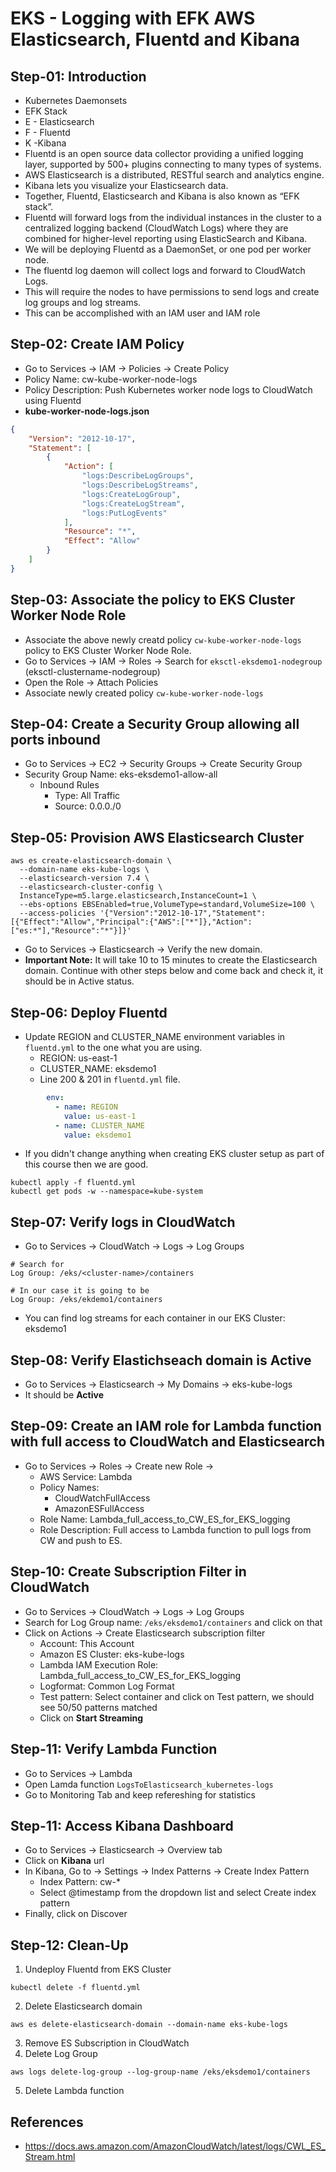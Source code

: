 # EKS - Logging with EFK AWS Elasticsearch, Fluentd and Kibana

## Step-01: Introduction
- Kubernetes Daemonsets
-  EFK Stack
  - E - Elasticsearch
  - F - Fluentd
  - K -Kibana
- Fluentd is an open source data collector providing a unified logging layer, supported by 500+ plugins connecting to many types of systems.
- AWS Elasticsearch is a distributed, RESTful search and analytics engine.
- Kibana lets you visualize your Elasticsearch data.
- Together, Fluentd, Elasticsearch and Kibana is also known as “EFK stack”. 
- Fluentd will forward logs from the individual instances in the cluster to a centralized logging backend (CloudWatch Logs) where they are combined for higher-level reporting using ElasticSearch and Kibana.
- We will be deploying Fluentd as a DaemonSet, or one pod per worker node. 
- The fluentd log daemon will collect logs and forward to CloudWatch Logs. 
- This will require the nodes to have permissions to send logs and create log groups and log streams. 
- This can be accomplished with an IAM user and IAM role

## Step-02: Create IAM Policy
- Go to Services -> IAM -> Policies -> Create Policy
- Policy Name: cw-kube-worker-node-logs
- Policy Description: Push Kubernetes worker node logs to CloudWatch using Fluentd
- **kube-worker-node-logs.json**
```json
{
    "Version": "2012-10-17",
    "Statement": [
        {
            "Action": [
                "logs:DescribeLogGroups",
                "logs:DescribeLogStreams",
                "logs:CreateLogGroup",
                "logs:CreateLogStream",
                "logs:PutLogEvents"
            ],
            "Resource": "*",
            "Effect": "Allow"
        }
    ]
}
```

## Step-03: Associate the policy to EKS Cluster Worker Node Role
- Associate the above newly creatd policy `cw-kube-worker-node-logs` policy to EKS Cluster Worker Node Role. 
- Go to Services -> IAM -> Roles -> Search for `eksctl-eksdemo1-nodegroup` (eksctl-clustername-nodegroup)
- Open the Role -> Attach Policies
- Associate newly created policy `cw-kube-worker-node-logs`

## Step-04: Create a Security Group allowing all ports inbound
- Go to Services -> EC2 -> Security Groups -> Create Security Group
- Security Group Name: eks-eksdemo1-allow-all
  - Inbound Rules
    - Type: All Traffic
    - Source: 0.0.0./0

## Step-05: Provision AWS Elasticsearch Cluster
```
aws es create-elasticsearch-domain \
  --domain-name eks-kube-logs \
  --elasticsearch-version 7.4 \
  --elasticsearch-cluster-config \
  InstanceType=m5.large.elasticsearch,InstanceCount=1 \
  --ebs-options EBSEnabled=true,VolumeType=standard,VolumeSize=100 \
  --access-policies '{"Version":"2012-10-17","Statement":[{"Effect":"Allow","Principal":{"AWS":["*"]},"Action":["es:*"],"Resource":"*"}]}'
```
- Go to Services -> Elasticsearch -> Verify the new domain.
- **Important Note:**  It will take 10 to 15 minutes to create the Elasticsearch domain.  Continue with other steps below and come back and check it, it should be in Active status. 

## Step-06: Deploy Fluentd
- Update REGION and CLUSTER_NAME environment variables in `fluentd.yml` to the one what you are using. 
  - REGION: us-east-1
  - CLUSTER_NAME: eksdemo1
  - Line 200 & 201 in `fluentd.yml` file. 
```yml
        env:
          - name: REGION
            value: us-east-1
          - name: CLUSTER_NAME
            value: eksdemo1
```  
- If you didn't change anything when creating EKS cluster setup as part of this course then we are good. 
```
kubectl apply -f fluentd.yml
kubectl get pods -w --namespace=kube-system
```

## Step-07: Verify logs in CloudWatch
- Go to Services -> CloudWatch -> Logs -> Log Groups
```
# Search for 
Log Group: /eks/<cluster-name>/containers

# In our case it is going to be
Log Group: /eks/ekdemo1/containers
```
- You can find log streams for each container in our EKS Cluster: eksdemo1

## Step-08: Verify Elastichseach domain is Active
- Go to Services -> Elasticsearch -> My Domains -> eks-kube-logs
- It should be **Active**

## Step-09: Create an IAM role for Lambda function with full access to CloudWatch and Elasticsearch
- Go to Services -> Roles -> Create new Role -> 
  - AWS Service: Lambda
  - Policy Names:
    -  CloudWatchFullAccess
    - AmazonESFullAccess
  - Role Name: Lambda_full_access_to_CW_ES_for_EKS_logging
  - Role Description: Full access to Lambda function to pull logs from CW and push to ES.     

## Step-10: Create Subscription Filter in CloudWatch
- Go to Services -> CloudWatch -> Logs -> Log Groups
- Search for  Log Group name: `/eks/eksdemo1/containers` and click on that
- Click on Actions -> Create Elasticsearch subscription filter
  - Account: This Account
  - Amazon ES Cluster: eks-kube-logs
  - Lambda IAM Execution Role: Lambda_full_access_to_CW_ES_for_EKS_logging
  - Logformat: Common Log Format
  - Test pattern: Select container and click on Test pattern, we should see 50/50 patterns matched
  - Click on **Start Streaming**

## Step-11: Verify Lambda Function
- Go to Services -> Lambda
- Open Lamda function `LogsToElasticsearch_kubernetes-logs`
- Go to Monitoring Tab and keep refereshing for statistics

## Step-11: Access Kibana Dashboard
- Go to Services -> Elasticsearch -> Overview tab
- Click on **Kibana** url
- In Kibana, Go to -> Settings -> Index Patterns -> Create Index Pattern
  - Index Pattern: cw-*
  - Select @timestamp from the dropdown list and select Create index pattern
- Finally, click on Discover  


## Step-12: Clean-Up
1. Undeploy Fluentd from EKS Cluster
```
kubectl delete -f fluentd.yml
```
2. Delete Elasticsearch domain
```
aws es delete-elasticsearch-domain --domain-name eks-kube-logs
```
3. Remove ES Subscription in CloudWatch
4. Delete Log Group
```
aws logs delete-log-group --log-group-name /eks/eksdemo1/containers
```
5. Delete Lambda function

## References
-  https://docs.aws.amazon.com/AmazonCloudWatch/latest/logs/CWL_ES_Stream.html


